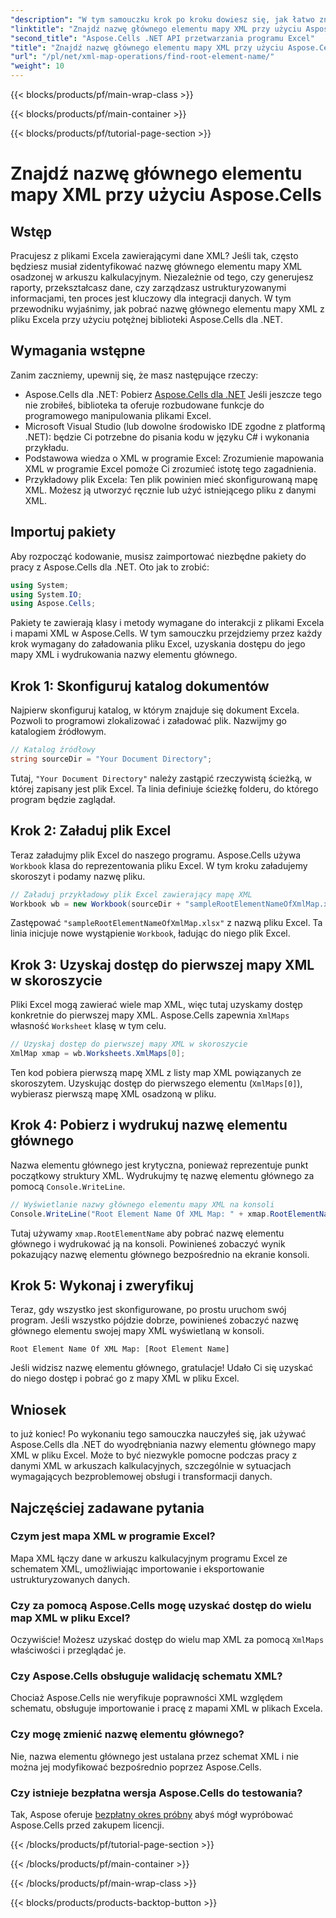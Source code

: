 ```yaml
---
"description": "W tym samouczku krok po kroku dowiesz się, jak łatwo znaleźć i wyświetlić nazwę głównego elementu mapy XML w programie Excel przy użyciu Aspose.Cells dla platformy .NET."
"linktitle": "Znajdź nazwę głównego elementu mapy XML przy użyciu Aspose.Cells"
"second_title": "Aspose.Cells .NET API przetwarzania programu Excel"
"title": "Znajdź nazwę głównego elementu mapy XML przy użyciu Aspose.Cells"
"url": "/pl/net/xml-map-operations/find-root-element-name/"
"weight": 10
---
```


{{< blocks/products/pf/main-wrap-class >}}

{{< blocks/products/pf/main-container >}}

{{< blocks/products/pf/tutorial-page-section >}}

# Znajdź nazwę głównego elementu mapy XML przy użyciu Aspose.Cells

## Wstęp
Pracujesz z plikami Excela zawierającymi dane XML? Jeśli tak, często będziesz musiał zidentyfikować nazwę głównego elementu mapy XML osadzonej w arkuszu kalkulacyjnym. Niezależnie od tego, czy generujesz raporty, przekształcasz dane, czy zarządzasz ustrukturyzowanymi informacjami, ten proces jest kluczowy dla integracji danych. W tym przewodniku wyjaśnimy, jak pobrać nazwę głównego elementu mapy XML z pliku Excela przy użyciu potężnej biblioteki Aspose.Cells dla .NET.
## Wymagania wstępne
Zanim zaczniemy, upewnij się, że masz następujące rzeczy:
- Aspose.Cells dla .NET: Pobierz [Aspose.Cells dla .NET](https://releases.aspose.com/cells/net/) Jeśli jeszcze tego nie zrobiłeś, biblioteka ta oferuje rozbudowane funkcje do programowego manipulowania plikami Excel.
- Microsoft Visual Studio (lub dowolne środowisko IDE zgodne z platformą .NET): będzie Ci potrzebne do pisania kodu w języku C# i wykonania przykładu.
- Podstawowa wiedza o XML w programie Excel: Zrozumienie mapowania XML w programie Excel pomoże Ci zrozumieć istotę tego zagadnienia.
- Przykładowy plik Excela: Ten plik powinien mieć skonfigurowaną mapę XML. Możesz ją utworzyć ręcznie lub użyć istniejącego pliku z danymi XML.
## Importuj pakiety
Aby rozpocząć kodowanie, musisz zaimportować niezbędne pakiety do pracy z Aspose.Cells dla .NET. Oto jak to zrobić:
```csharp
using System;
using System.IO;
using Aspose.Cells;
```
Pakiety te zawierają klasy i metody wymagane do interakcji z plikami Excela i mapami XML w Aspose.Cells.
W tym samouczku przejdziemy przez każdy krok wymagany do załadowania pliku Excel, uzyskania dostępu do jego mapy XML i wydrukowania nazwy elementu głównego.
## Krok 1: Skonfiguruj katalog dokumentów
Najpierw skonfiguruj katalog, w którym znajduje się dokument Excela. Pozwoli to programowi zlokalizować i załadować plik. Nazwijmy go katalogiem źródłowym.
```csharp
// Katalog źródłowy
string sourceDir = "Your Document Directory";
```
Tutaj, `"Your Document Directory"` należy zastąpić rzeczywistą ścieżką, w której zapisany jest plik Excel. Ta linia definiuje ścieżkę folderu, do którego program będzie zaglądał.
## Krok 2: Załaduj plik Excel
Teraz załadujmy plik Excel do naszego programu. Aspose.Cells używa `Workbook` klasa do reprezentowania pliku Excel. W tym kroku załadujemy skoroszyt i podamy nazwę pliku.
```csharp
// Załaduj przykładowy plik Excel zawierający mapę XML
Workbook wb = new Workbook(sourceDir + "sampleRootElementNameOfXmlMap.xlsx");
```
Zastępować `"sampleRootElementNameOfXmlMap.xlsx"` z nazwą pliku Excel. Ta linia inicjuje nowe wystąpienie `Workbook`, ładując do niego plik Excel. 
## Krok 3: Uzyskaj dostęp do pierwszej mapy XML w skoroszycie
Pliki Excel mogą zawierać wiele map XML, więc tutaj uzyskamy dostęp konkretnie do pierwszej mapy XML. Aspose.Cells zapewnia `XmlMaps` własność `Worksheet` klasę w tym celu.
```csharp
// Uzyskaj dostęp do pierwszej mapy XML w skoroszycie
XmlMap xmap = wb.Worksheets.XmlMaps[0];
```
Ten kod pobiera pierwszą mapę XML z listy map XML powiązanych ze skoroszytem. Uzyskując dostęp do pierwszego elementu (`XmlMaps[0]`), wybierasz pierwszą mapę XML osadzoną w pliku.
## Krok 4: Pobierz i wydrukuj nazwę elementu głównego
Nazwa elementu głównego jest krytyczna, ponieważ reprezentuje punkt początkowy struktury XML. Wydrukujmy tę nazwę elementu głównego za pomocą `Console.WriteLine`.
```csharp
// Wyświetlanie nazwy głównego elementu mapy XML na konsoli
Console.WriteLine("Root Element Name Of XML Map: " + xmap.RootElementName);
```
Tutaj używamy `xmap.RootElementName` aby pobrać nazwę elementu głównego i wydrukować ją na konsoli. Powinieneś zobaczyć wynik pokazujący nazwę elementu głównego bezpośrednio na ekranie konsoli.
## Krok 5: Wykonaj i zweryfikuj
Teraz, gdy wszystko jest skonfigurowane, po prostu uruchom swój program. Jeśli wszystko pójdzie dobrze, powinieneś zobaczyć nazwę głównego elementu swojej mapy XML wyświetlaną w konsoli.
```plaintext
Root Element Name Of XML Map: [Root Element Name]
```
Jeśli widzisz nazwę elementu głównego, gratulacje! Udało Ci się uzyskać do niego dostęp i pobrać go z mapy XML w pliku Excel.
## Wniosek
to już koniec! Po wykonaniu tego samouczka nauczyłeś się, jak używać Aspose.Cells dla .NET do wyodrębniania nazwy elementu głównego mapy XML w pliku Excel. Może to być niezwykle pomocne podczas pracy z danymi XML w arkuszach kalkulacyjnych, szczególnie w sytuacjach wymagających bezproblemowej obsługi i transformacji danych.
## Najczęściej zadawane pytania
### Czym jest mapa XML w programie Excel?
Mapa XML łączy dane w arkuszu kalkulacyjnym programu Excel ze schematem XML, umożliwiając importowanie i eksportowanie ustrukturyzowanych danych.
### Czy za pomocą Aspose.Cells mogę uzyskać dostęp do wielu map XML w pliku Excel?
Oczywiście! Możesz uzyskać dostęp do wielu map XML za pomocą `XmlMaps` właściwości i przeglądać je.
### Czy Aspose.Cells obsługuje walidację schematu XML?
Chociaż Aspose.Cells nie weryfikuje poprawności XML względem schematu, obsługuje importowanie i pracę z mapami XML w plikach Excela.
### Czy mogę zmienić nazwę elementu głównego?
Nie, nazwa elementu głównego jest ustalana przez schemat XML i nie można jej modyfikować bezpośrednio poprzez Aspose.Cells.
### Czy istnieje bezpłatna wersja Aspose.Cells do testowania?
Tak, Aspose oferuje [bezpłatny okres próbny](https://releases.aspose.com/) abyś mógł wypróbować Aspose.Cells przed zakupem licencji.

{{< /blocks/products/pf/tutorial-page-section >}}

{{< /blocks/products/pf/main-container >}}

{{< /blocks/products/pf/main-wrap-class >}}

{{< blocks/products/products-backtop-button >}}